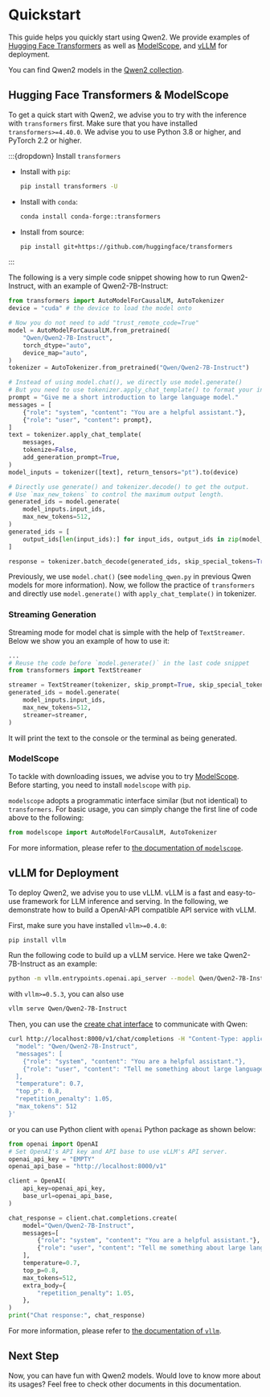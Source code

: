 # Quickstart

This guide helps you quickly start using Qwen2. 
We provide examples of [Hugging Face Transformers](https://github.com/huggingface/transformers) as well as [ModelScope](https://github.com/modelscope/modelscope), and [vLLM](https://github.com/vllm-project/vllm) for deployment.

You can find Qwen2 models in the [Qwen2 collection](https://huggingface.co/collections/Qwen/qwen2-6659360b33528ced941e557f).

## Hugging Face Transformers & ModelScope

To get a quick start with Qwen2, we advise you to try with the inference with `transformers` first.
Make sure that you have installed `transformers>=4.40.0`.
We advise you to use Python 3.8 or higher, and PyTorch 2.2 or higher.

:::{dropdown} Install ``transformers``
* Install with ``pip``:

    ```bash
    pip install transformers -U
    ```

* Install with ``conda``:

    ```bash
    conda install conda-forge::transformers
    ```

* Install from source:

    ```bash
    pip install git+https://github.com/huggingface/transformers
    ```
:::

The following is a very simple code snippet showing how to run Qwen2-Instruct, with an example of Qwen2-7B-Instruct:

```python
from transformers import AutoModelForCausalLM, AutoTokenizer
device = "cuda" # the device to load the model onto

# Now you do not need to add "trust_remote_code=True"
model = AutoModelForCausalLM.from_pretrained(
    "Qwen/Qwen2-7B-Instruct",
    torch_dtype="auto",
    device_map="auto",
)
tokenizer = AutoTokenizer.from_pretrained("Qwen/Qwen2-7B-Instruct")

# Instead of using model.chat(), we directly use model.generate()
# But you need to use tokenizer.apply_chat_template() to format your inputs as shown below
prompt = "Give me a short introduction to large language model."
messages = [
    {"role": "system", "content": "You are a helpful assistant."},
    {"role": "user", "content": prompt},
]
text = tokenizer.apply_chat_template(
    messages,
    tokenize=False,
    add_generation_prompt=True,
)
model_inputs = tokenizer([text], return_tensors="pt").to(device)

# Directly use generate() and tokenizer.decode() to get the output.
# Use `max_new_tokens` to control the maximum output length.
generated_ids = model.generate(
    model_inputs.input_ids,
    max_new_tokens=512,
)
generated_ids = [
    output_ids[len(input_ids):] for input_ids, output_ids in zip(model_inputs.input_ids, generated_ids)
]

response = tokenizer.batch_decode(generated_ids, skip_special_tokens=True)[0]
```

Previously, we use `model.chat()` (see `modeling_qwen.py` in previous Qwen models for more information). 
Now, we follow the practice of `transformers` and directly use `model.generate()` with `apply_chat_template()` in tokenizer.


### Streaming Generation

Streaming mode for model chat is simple with the help of `TextStreamer`. 
Below we show you an example of how to use it:

```python
...
# Reuse the code before `model.generate()` in the last code snippet
from transformers import TextStreamer

streamer = TextStreamer(tokenizer, skip_prompt=True, skip_special_tokens=True)
generated_ids = model.generate(
    model_inputs.input_ids,
    max_new_tokens=512,
    streamer=streamer,
)
```

It will print the text to the console or the terminal as being generated.

### ModelScope

To tackle with downloading issues, we advise you to try [ModelScope](https://github.com/modelscope/modelscope).
Before starting, you need to install `modelscope` with `pip`. 

`modelscope` adopts a programmatic interface similar (but not identical) to `transformers`.
For basic usage, you can simply change the first line of code above to the following:

```python
from modelscope import AutoModelForCausalLM, AutoTokenizer
```

For more information, please refer to [the documentation of `modelscope`](https://www.modelscope.cn/docs).

## vLLM for Deployment

To deploy Qwen2, we advise you to use vLLM. vLLM is a fast and easy-to-use framework for LLM inference and serving. 
In the following, we demonstrate how to build a OpenAI-API compatible API service with vLLM.

First, make sure you have installed `vllm>=0.4.0`:

```bash
pip install vllm
```

Run the following code to build up a vLLM service. 
Here we take Qwen2-7B-Instruct as an example:

```bash
python -m vllm.entrypoints.openai.api_server --model Qwen/Qwen2-7B-Instruct
```

with `vllm>=0.5.3`, you can also use

```bash
vllm serve Qwen/Qwen2-7B-Instruct
```

Then, you can use the [create chat interface](https://platform.openai.com/docs/api-reference/chat/completions/create) to communicate with Qwen:

```bash
curl http://localhost:8000/v1/chat/completions -H "Content-Type: application/json" -d '{
  "model": "Qwen/Qwen2-7B-Instruct",
  "messages": [
    {"role": "system", "content": "You are a helpful assistant."},
    {"role": "user", "content": "Tell me something about large language models."}
  ],
  "temperature": 0.7,
  "top_p": 0.8,
  "repetition_penalty": 1.05,
  "max_tokens": 512
}'
```

or you can use Python client with `openai` Python package as shown below:

```python
from openai import OpenAI
# Set OpenAI's API key and API base to use vLLM's API server.
openai_api_key = "EMPTY"
openai_api_base = "http://localhost:8000/v1"

client = OpenAI(
    api_key=openai_api_key,
    base_url=openai_api_base,
)

chat_response = client.chat.completions.create(
    model="Qwen/Qwen2-7B-Instruct",
    messages=[
        {"role": "system", "content": "You are a helpful assistant."},
        {"role": "user", "content": "Tell me something about large language models."},
    ],
    temperature=0.7,
    top_p=0.8,
    max_tokens=512,
    extra_body={
        "repetition_penalty": 1.05,
    },
)
print("Chat response:", chat_response)
```

For more information, please refer to [the documentation of `vllm`](https://docs.vllm.ai/en/stable/).

## Next Step

Now, you can have fun with Qwen2 models. 
Would love to know more about its usages? 
Feel free to check other documents in this documentation.
